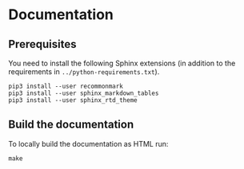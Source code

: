 # Documentation

## Prerequisites

You need to install the following Sphinx extensions (in addition to the
requirements in `../python-requirements.txt`).

```
pip3 install --user recommonmark
pip3 install --user sphinx_markdown_tables
pip3 install --user sphinx_rtd_theme
```

## Build the documentation

To locally build the documentation as HTML run:

```
make
```

